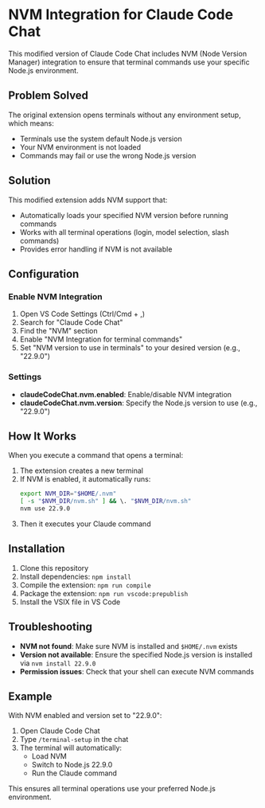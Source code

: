 # NVM Integration for Claude Code Chat

This modified version of Claude Code Chat includes NVM (Node Version Manager) integration to ensure that terminal commands use your specific Node.js environment.

## Problem Solved

The original extension opens terminals without any environment setup, which means:
- Terminals use the system default Node.js version
- Your NVM environment is not loaded
- Commands may fail or use the wrong Node.js version

## Solution

This modified extension adds NVM support that:
- Automatically loads your specified NVM version before running commands
- Works with all terminal operations (login, model selection, slash commands)
- Provides error handling if NVM is not available

## Configuration

### Enable NVM Integration

1. Open VS Code Settings (Ctrl/Cmd + ,)
2. Search for "Claude Code Chat"
3. Find the "NVM" section
4. Enable "NVM Integration for terminal commands"
5. Set "NVM version to use in terminals" to your desired version (e.g., "22.9.0")

### Settings

- **claudeCodeChat.nvm.enabled**: Enable/disable NVM integration
- **claudeCodeChat.nvm.version**: Specify the Node.js version to use (e.g., "22.9.0")

## How It Works

When you execute a command that opens a terminal:

1. The extension creates a new terminal
2. If NVM is enabled, it automatically runs:
   ```bash
   export NVM_DIR="$HOME/.nvm"
   [ -s "$NVM_DIR/nvm.sh" ] && \. "$NVM_DIR/nvm.sh"
   nvm use 22.9.0
   ```
3. Then it executes your Claude command

## Installation

1. Clone this repository
2. Install dependencies: `npm install`
3. Compile the extension: `npm run compile`
4. Package the extension: `npm run vscode:prepublish`
5. Install the VSIX file in VS Code

## Troubleshooting

- **NVM not found**: Make sure NVM is installed and `$HOME/.nvm` exists
- **Version not available**: Ensure the specified Node.js version is installed via `nvm install 22.9.0`
- **Permission issues**: Check that your shell can execute NVM commands

## Example

With NVM enabled and version set to "22.9.0":

1. Open Claude Code Chat
2. Type `/terminal-setup` in the chat
3. The terminal will automatically:
   - Load NVM
   - Switch to Node.js 22.9.0
   - Run the Claude command

This ensures all terminal operations use your preferred Node.js environment. 